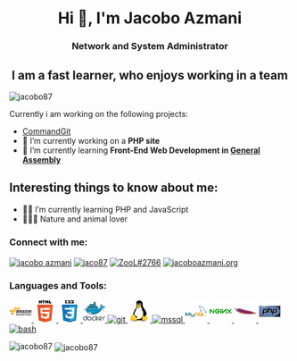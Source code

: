 <h1 align="center">Hi 👋, I'm Jacobo Azmani</h1>  
<h3 align="center">Network and System Administrator</h3>
<h2 align="center">I am a fast learner, who enjoys working in a team</h2>
  
<p align="left"> <img src="https://komarev.com/ghpvc/?username=jacobo87&label=Profile%20views&color=0e75b6&style=flat" alt="jacobo87" /> </p>  


Currently i am working on the following projects:
- <a href="https://commandgit.es" target="_blank"> CommandGit</a>
- 🔭 I’m currently working on a **PHP site**  
- 🌱 I’m currently learning **Front-End Web Development in [General Assembly](https://generalassemb.ly/)** 


## Interesting things to know about me:

- 🧑‍💻 I’m currently learning PHP and JavaScript
- 👩🏼‍🌾 Nature and animal lover

<h3 align="left">Connect with me:</h3>  
<p align="left">  
<a href="https://linkedin.com/in/jacobo-azmani" target="blank"><img align="center" src="https://raw.githubusercontent.com/rahuldkjain/github-profile-readme-generator/master/src/images/icons/Social/linked-in-alt.svg" alt="jacobo azmani" height="30" width="40" /></a>  
<a href="https://www.instagram.com/jacoazma/?hl=es" target="blank"><img align="center" src="https://raw.githubusercontent.com/rahuldkjain/github-profile-readme-generator/master/src/images/icons/Social/instagram.svg" alt="jaco87" height="30" width="40" /></a>  
<a href="https://discord.gg/ZooL#2766" target="blank"><img align="center" src="https://raw.githubusercontent.com/rahuldkjain/github-profile-readme-generator/master/src/images/icons/Social/discord.svg" alt="ZooL#2766" height="30" width="40" /></a>  
<a href="https://jacoboazmani.org" target="blank"><img align="center" src="https://raw.githubusercontent.com/rahuldkjain/github-profile-readme-generator/master/src/images/icons/Social/rss.svg" alt="jacoboazmani.org" height="30" width="40" /></a>  
</p>  
  
<h3 align="left">Languages and Tools:</h3>  
<p align="left"> 
<a href="https://aws.amazon.com" target="_blank" rel="noreferrer"> <img src="https://raw.githubusercontent.com/devicons/devicon/master/icons/amazonwebservices/amazonwebservices-original-wordmark.svg" alt="aws" width="40" height="40"/> </a>
<a href="https://www.w3.org/html/" target="_blank" rel="noreferrer"> <img src="https://raw.githubusercontent.com/devicons/devicon/master/icons/html5/html5-original-wordmark.svg" alt="html5" width="40" height="40"/> </a>  
<a href="https://www.w3schools.com/css/" target="_blank" rel="noreferrer"> <img src="https://raw.githubusercontent.com/devicons/devicon/master/icons/css3/css3-original-wordmark.svg" alt="css3" width="40" height="40"/> </a> 
<a href="https://www.docker.com/" target="_blank" rel="noreferrer"> <img src="https://raw.githubusercontent.com/devicons/devicon/master/icons/docker/docker-original-wordmark.svg" alt="docker" width="40" height="40"/> </a> 
<a href="https://git-scm.com/" target="_blank" rel="noreferrer"> <img src="https://www.vectorlogo.zone/logos/git-scm/git-scm-icon.svg" alt="git" width="40" height="40"/> </a> 
<a href="https://www.linux.org/" target="_blank" rel="noreferrer"> <img src="https://raw.githubusercontent.com/devicons/devicon/master/icons/linux/linux-original.svg" alt="linux" width="40" height="40"/> </a> 
<a href="https://www.microsoft.com/en-us/sql-server" target="_blank" rel="noreferrer"> <img src="https://www.svgrepo.com/show/303229/microsoft-sql-server-logo.svg" alt="mssql" width="40" height="40"/> </a> 
<a href="https://www.mysql.com/" target="_blank" rel="noreferrer"> <img src="https://raw.githubusercontent.com/devicons/devicon/master/icons/mysql/mysql-original-wordmark.svg" alt="mysql" width="40" height="40"/> </a> 
<a href="https://www.nginx.com" target="_blank" rel="noreferrer"> <img src="https://raw.githubusercontent.com/devicons/devicon/master/icons/nginx/nginx-original.svg" alt="nginx" width="40" height="40"/> </a>
 <a href="https://www.apache.com" target="_blank" rel="noreferrer"> <img src="https://raw.githubusercontent.com/devicons/devicon/master/icons/apache/apache-original.svg" alt="apache" width="40" height="40"/> </a> 
<a href="https://www.php.net" target="_blank" rel="noreferrer"> <img src="https://raw.githubusercontent.com/devicons/devicon/master/icons/php/php-original.svg" alt="php" width="40" height="40"/> </a>
<a href="https://www.gnu.org/software/bash/" target="_blank" rel="noreferrer"> <img src="https://www.vectorlogo.zone/logos/gnu_bash/gnu_bash-icon.svg" alt="bash" width="40" height="40"/> </a> </p>  
  
<p><img align="left" src="https://github-readme-stats.vercel.app/api/top-langs?username=jacobo87&show_icons=true&locale=en&layout=compact" alt="jacobo87" /></p>  
  
<p>&nbsp;<img align="center" src="https://github-readme-stats.vercel.app/api?username=jacobo87&show_icons=true&locale=en" alt="jacobo87" /></p>
